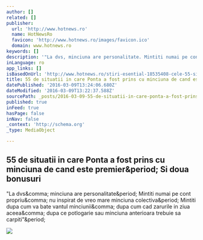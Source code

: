 ```yaml
---
author: []
related: []
publisher:
  url: 'http://www.hotnews.ro'
  name: HotNewsRo
  favicon: 'http://www.hotnews.ro/images/favicon.ico'
  domain: www.hotnews.ro
keywords: []
description: '"La dvs, minciuna are personalitate. Mintiti numai pe cont propriu, nu inspirat de vreo mare minciuna colectiva. Mintiti dupa cum va bate vantul minciunii, dupa cum cad zarurile in ziua aceea, dupa ce potlogarie sau minciuna anterioara trebuie sa carpiti".'
inLanguage: ro
app_links: []
isBasedOnUrl: 'http://www.hotnews.ro/stiri-esential-18535408-cele-55-situatii-care-ponta-fost-prins-minciuna-cand-este-premier-pana-acum.htm'
title: 55 de situatii in care Ponta a fost prins cu minciuna de cand este premier. Si doua bonusuri
datePublished: '2016-03-09T13:24:06.680Z'
dateModified: '2016-03-09T13:22:37.588Z'
sourcePath: _posts/2016-03-09-55-de-situatii-in-care-ponta-a-fost-prins-cu-minciuna-de-can.md
published: true
inFeed: true
hasPage: false
inNav: false
_context: 'http://schema.org'
_type: MediaObject

---
```

<article style=""><h1>55 de situatii in care Ponta a fost prins cu minciuna de cand este premier&amp;period; Si doua bonusuri</h1><p>"La dvs&amp;comma; minciuna are personalitate&amp;period; Mintiti numai pe cont propriu&amp;comma; nu inspirat de vreo mare minciuna colectiva&amp;period; Mintiti dupa cum va bate vantul minciunii&amp;comma; dupa cum cad zarurile in ziua aceea&amp;comma; dupa ce potlogarie sau minciuna anterioara trebuie sa carpiti"&amp;period;</p><img src="http://media.hotnews.ro/media_server1/image-2014-11-12-18535352-0-ponta-jurand-noul-testament.jpg" /></article>